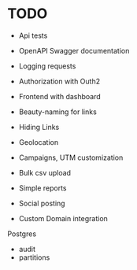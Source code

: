 # TODO

 - Api tests
 - OpenAPI Swagger documentation
 - Logging requests
 - Authorization with Outh2
 - Frontend with dashboard
 
 - Beauty-naming for links
 - Hiding Links
 - Geolocation
 - Campaigns, UTM customization
 
 - Bulk csv upload
 - Simple reports

 - Social posting

 - Custom Domain integration

 Postgres
 - audit
 - partitions